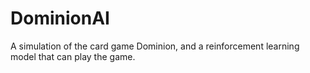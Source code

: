 # DominionAI
A simulation of the card game Dominion, and a reinforcement learning model that can play the game.
